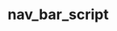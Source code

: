 # nav_bar_script

<script>
  $(".nav").find(".active").removeClass("active");
  $(".nav").find(".passive").addClass("active");
</script>
